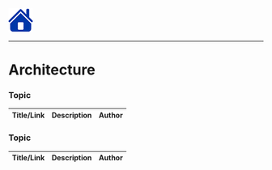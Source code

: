 [![Home](/src/home.png)](README.md)
________

# Architecture


### Topic
| Title/Link | Description | Author |
| :--------: | :---------- | :----- |



### Topic
| Title/Link | Description | Author |
| :--------: | :---------- | :----- |


